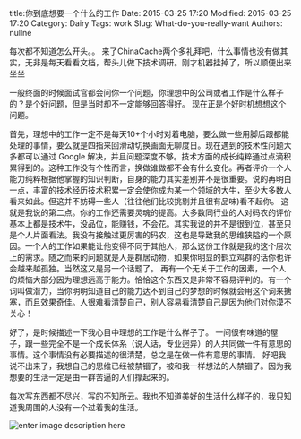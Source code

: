 title:你到底想要一个什么的工作 
Date: 2015-03-25 17:20
Modified: 2015-03-25 17:20
Category: Dairy 
Tags: work 
Slug: What-do-you-really-want 
Authors: nullne 

每次都不知道怎么开头。。
来了ChinaCache两个多礼拜吧，什么事情也没有做其实，无非是每天看看文档，帮头儿做下技术调研。刚才机器挂掉了，所以顺便出来坐坐


一般终面的时候面试官都会问你一个问题，你理想中的公司或者工作是什么样子的？是个好问题，但是当时却不一定能够回答得好。
现在正是个好时机想想这个问题。


首先，理想中的工作一定不是每天10+个小时对着电脑，要么做一些用脚后跟都能处理的事情，要么就是四指来回滑动切换画面无聊度日。现在遇到的技术性问题大多都可以通过 Google 解决，并且问题深度不够。技术方面的成长纯粹通过点滴积累得到的。这种工作没有个性而言，换做谁做都不会有什么变化。再者评价一个人能力纯粹根据他掌握的知识判断，自身的能力其实差别并不是很重要。说的再明白一点，丰富的技术经历技术积累一定会使你成为某一个领域的大牛，至少大多数人看来如此。但这并不妨碍一些人（往往他们比较挑剔并且很有品味)看不起你。
这就是我说的第二点。你的工作还需要灵魂的提高。大多数同行业的人对码农的评价基本上都是技术牛，没品位，能赚钱，不会花。其实我说的并不是很到位，甚至只是个人片面看法。我没有接触过更厉害的码农，这也是导致我的思维狭隘的一个原因。一个人的工作如果能让他变得不同于其他人，那么这份工作就是我的这个层次上的需求。随之而来的问题就是人是群居动物，如果你明显的鹤立鸡群的话你也许会越来越孤独。当然这又是另一个话题了。
再有一个无关于工作的因素，一个人的烦恼大部分因为理想远高于能力。恰恰这个东西又是非常不容易评判的。有一个词叫做潜力，当你明明知道自己的能力达不到自己的梦想的时候就会用这个词来搪塞，而且效果奇佳。人很难看清楚自己，别人容易看清楚自己是因为他们对你漠不关心！

好了，是时候描述一下我心目中理想的工作是什么样子了。
一间很有味道的屋子，跟一些完全不是一个成长体系（说人话，专业迥异）的人共同做一件有意思的事情。这个事情没有必要描述的很清楚，总之是在做一件有意思的事情。
好吧我说不出来了，我想自己的思维已经被禁锢了，被和我一样想法的人禁锢了。因为我想要的生活一定是由一群苦逼的人们撑起来的。

每次写东西都不尽兴，写的不知所云。我也不知道美好的生活什么样子的，我只知道我周围的人没有一个过着我的生活。


![enter image description here](http://ww2.sinaimg.cn/mw1024/8c7ca3c9jw1eqg02wp7q0j21jk15on6e.jpg)
